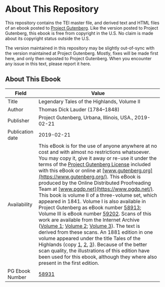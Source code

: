 # About This Repository

This repository contains the TEI master file, and derived text and HTML files of an ebook posted to [Project Gutenberg](https://www.gutenberg.org/). Like the version posted to Project Gutenberg, this ebook is free from copyright in the U.S. No claim is made about its copyright status outside the U.S.

The version maintained in this repository may be slightly out-of-sync with the version maintained at Project Gutenberg. Mostly, fixes will be made first here, and only then reposted to Project Gutenberg. When you encounter any issue in this text, please report it here.

## About This Ebook

| Field | Value |
| ----- | ----- |
| Title | Legendary Tales of the Highlands, Volume II |
| Author | Thomas Dick Lauder (1784–1848) |
| Publisher | Project Gutenberg, Urbana, Illinois, USA., 2019-02-21 |
| Publication date | 2019-02-21 |
| Availability | This eBook is for the use of anyone anywhere at no cost and with almost no restrictions whatsoever. You may copy it, give it away or re-use it under the terms of the [Project Gutenberg License](https://www.gutenberg.org/license) included with this eBook or online at [www.gutenberg.org](https://www.gutenberg.org/). This eBook is produced by the Online Distributed Proofreading Team at [www.pgdp.net](https://www.pgdp.net/). This book is volume II of a three-volume set, which appeared in 1841. Volume I is also available in Project Gutenberg as eBook number [58913](https://www.gutenberg.org/ebooks/58913); Volume III is eBook number [59202](https://www.gutenberg.org/ebooks/59202). Scans of this work are available from the Internet Archive ([Volume 1](https://archive.org/details/legendarytalesh00laudgoog/page/n9); [Volume 2](https://archive.org/details/legendarytalesh03laudgoog/page/n5); [Volume 3](https://archive.org/details/legendarytalesh01laudgoog/page/n6)). The text is derived from these scans. An 1881 edition in one volume appeared under the title Tales of the Highlands (copy [1](https://archive.org/details/talesofhighlands00laud/page/n9), [2](https://archive.org/details/cu31924013496439/page/n10), [3](https://archive.org/details/taleshighlands00laudgoog/page/n11)). Because of the better scan quality, the illustrations of this edition have been used for this ebook, although they where also present in the first edition. |
| PG Ebook Number | [58931](https://www.gutenberg.org/ebooks/58931) |
